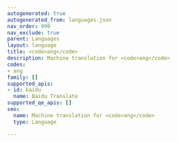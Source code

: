 ```yaml
---
autogenerated: true
autogenerated_from: languages.json
nav_order: 999
nav_exclude: true
parent: Languages
layout: language
title: <code>ang</code>
description: Machine translation for <code>ang</code>
codes:
- ang
family: []
supported_apis:
- id: baidu
  name: Baidu Translate
supported_qe_apis: []
seo:
  name: Machine translation for <code>ang</code>
  type: Language

---
```


